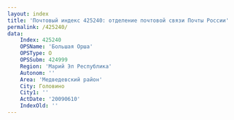 ```yaml
---
layout: index
title: 'Почтовый индекс 425240: отделение почтовой связи Почты России'
permalink: /425240/
data:
    Index: 425240
    OPSName: 'Большая Орша'
    OPSType: О
    OPSSubm: 424999
    Region: 'Марий Эл Республика'
    Autonom: ''
    Area: 'Медведевский район'
    City: Головино
    City1: ''
    ActDate: '20090610'
    IndexOld: ''
---
```

